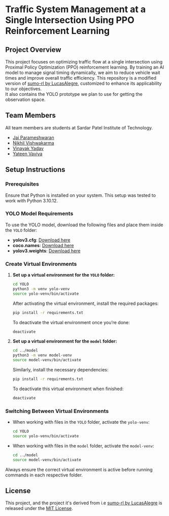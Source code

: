 # Traffic System Management at a Single Intersection Using PPO Reinforcement Learning

## Project Overview

This project focuses on optimizing traffic flow at a single intersection using Proximal Policy Optimization (PPO) reinforcement learning. By training an AI model to manage signal timing dynamically, we aim to reduce vehicle wait times and improve overall traffic efficiency. This repository is a modified version of [sumo-rl by LucasAlegre](https://github.com/LucasAlegre/sumo-rl.git), customized to enhance its applicability to our objectives.  
It also contains the YOLO prototype we plan to use for getting the observation space.

## Team Members

All team members are students at Sardar Patel Institute of Technology.

- [Jai Parameshwaran](https://github.com/paramsj)
- [Nikhil Vishwakarma](https://github.com/Vishwakarma-Nikhil)
- [Vinayak Yadav](https://github.com/vinayakyadav2709)
- [Yateen Vaviya](https://github.com/Yateen00)

## Setup Instructions

### Prerequisites

Ensure that Python is installed on your system. This setup was tested to work with Python 3.10.12.

### YOLO Model Requirements

To use the YOLO model, download the following files and place them inside the `YOLO` folder:

- **yolov3.cfg**: [Download here](https://github.com/pjreddie/darknet/blob/master/cfg/yolov3.cfg)
- **coco.names**: [Download here](https://github.com/pjreddie/darknet/blob/master/data/coco.names)
- **yolov3.weights**: [Download here](https://github.com/patrick013/Object-Detection---Yolov3/blob/master/model/yolov3.weights)

### Create Virtual Environments

1. **Set up a virtual environment for the `YOLO` folder:**

   ```bash
   cd YOLO
   python3 -m venv yolo-venv
   source yolo-venv/bin/activate
   ```

   After activating the virtual environment, install the required packages:

   ```bash
   pip install -r requirements.txt
   ```

   To deactivate the virtual environment once you’re done:

   ```bash
   deactivate
   ```

2. **Set up a virtual environment for the `model` folder:**

   ```bash
   cd ../model
   python3 -m venv model-venv
   source model-venv/bin/activate
   ```

   Similarly, install the necessary dependencies:

   ```bash
   pip install -r requirements.txt
   ```

   To deactivate this virtual environment when finished:

   ```bash
   deactivate
   ```

### Switching Between Virtual Environments

- When working with files in the `YOLO` folder, activate the `yolo-venv`:

  ```bash
  cd YOLO
  source yolo-venv/bin/activate
  ```

- When working with files in the `model` folder, activate the `model-venv`:

  ```bash
  cd ../model
  source model-venv/bin/activate
  ```

Always ensure the correct virtual environment is active before running commands in each respective folder.


## License

This project, and the project it's derived from i.e [sumo-rl by LucasAlegre](https://github.com/LucasAlegre/sumo-rl.git) is released under the [MIT License](https://opensource.org/licenses/MIT).

